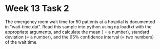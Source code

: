 # Week 13 Task 2

The emergency room wait time for 50 patients at a hospital is documented in "wait-time.dat". Read this sample into python using np.loadtxt with the appropriate arguments, and calculate the mean ( = a number), standard deviation (= a number), and the 95% confidence interval (= two numbers) of the wait time.